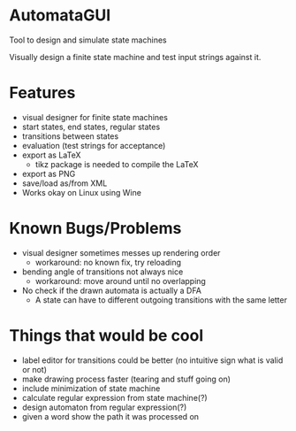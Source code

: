 # AutomataGUI
Tool to design and simulate state machines

Visually design a finite state machine and test input strings against it.

# Features
* visual designer for finite state machines
* start states, end states, regular states
* transitions between states
* evaluation (test strings for acceptance)
* export as LaTeX
  * tikz package is needed to compile the LaTeX
* export as PNG
* save/load as/from XML
* Works okay on Linux using Wine

# Known Bugs/Problems
* visual designer sometimes messes up rendering order
  * workaround: no known fix, try reloading
* bending angle of transitions not always nice
  * workaround: move around until no overlapping
* No check if the drawn automata is actually a DFA
  * A state can have to different outgoing transitions with the same letter

# Things that would be cool
* label editor for transitions could be better (no intuitive sign what is valid or not)
* make drawing process faster (tearing and stuff going on)
* include minimization of state machine
* calculate regular expression from state machine(?)
* design automaton from regular expression(?)
* given a word show the path it was processed on
